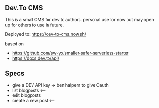 ## Dev.To CMS

This is a small CMS for dev.to authors. personal use for now but may open up for others to use in future.

Deployed to: https://dev-to-cms.now.sh/

based on

- https://github.com/sw-yx/smaller-safer-serverless-starter
- https://docs.dev.to/api/

## Specs

- give a DEV API key -> ben halpern to give Oauth
- list blogposts <--
- edit blogposts
- create a new post <--
